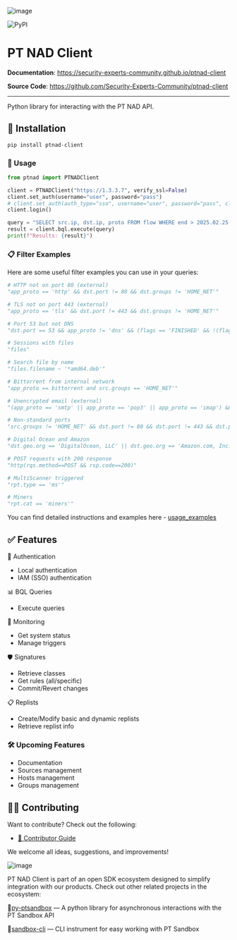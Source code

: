 ![image](https://github.com/Security-Experts-Community/ptnad-client/raw/main/docs/assets/logo_with_text.svg)

![PyPI](https://img.shields.io/pypi/v/ptnad-client)

# PT NAD Client

**Documentation**: <a href="https://security-experts-community.github.io/ptnad-client">https://security-experts-community.github.io/ptnad-client</a>

**Source Code**: <a href="https://github.com/Security-Experts-Community/ptnad-client">https://github.com/Security-Experts-Community/ptnad-client</a>

---
Python library for interacting with the PT NAD API.

## 🚀 Installation
```python
pip install ptnad-client
```
### 📖 Usage
```python
from ptnad import PTNADClient

client = PTNADClient("https://1.3.3.7", verify_ssl=False)
client.set_auth(username="user", password="pass")
# client.set_auth(auth_type="sso", username="user", password="pass", client_id="ptnad", client_secret="11111111-abcd-asdf-12334-0123456789ab", sso_url="https://siem.example.local:3334")
client.login()

query = "SELECT src.ip, dst.ip, proto FROM flow WHERE end > 2025.02.25 and end < 2025.02.26 LIMIT 10"
result = client.bql.execute(query)
print(f"Results: {result}")
```

### 📋 Filter Examples

Here are some useful filter examples you can use in your queries:

```python
# HTTP not on port 80 (external)
"app_proto == 'http' && dst.port != 80 && dst.groups != 'HOME_NET'"

# TLS not on port 443 (external)
"app_proto == 'tls' && dst.port != 443 && dst.groups != 'HOME_NET'"

# Port 53 but not DNS
"dst.port == 53 && app_proto != 'dns' && (flags == 'FINISHED' && !(flags == 'MISSED_START' || flags == 'MISSED_END')) && pkts.recv > 0"

# Sessions with files
"files"

# Search file by name
"files.filename ~ '*amd64.deb'"

# Bittorrent from internal network
"app_proto == bittorrent and src.groups == 'HOME_NET'"

# Unencrypted email (external)
"(app_proto == 'smtp' || app_proto == 'pop3' || app_proto == 'imap') && !(smtp.rqs.cmd.name == 'STARTTLS' || pop3.rqs.cmd.name == 'STLS' || imap.rqs.cmd.name == 'STARTTLS') && dst.groups != 'HOME_NET'"

# Non-standard ports
"src.groups != 'HOME_NET' && dst.port != 80 && dst.port != 443 && dst.port != 25 && src.port != 53 && src.port != 443 && src.port != 123 && (flags == 'FINISHED' && !(flags == 'MISSED_START' || flags == 'MISSED_END')) && pkts.recv > 0"

# Digital Ocean and Amazon
"dst.geo.org == 'DigitalOcean, LLC' || dst.geo.org == 'Amazon.com, Inc.'"

# POST requests with 200 response
"http(rqs.method==POST && rsp.code==200)"

# MultiScanner triggered
"rpt.type == 'ms'"

# Miners
"rpt.cat == 'miners'"
```

You can find detailed instructions and examples here - [usage_examples](https://github.com/Security-Experts-Community/ptnad-client/blob/main/docs/en/usage_examples.ipynb)

## ✅ Features

🔐 Authentication
- Local authentication
- IAM (SSO) authentication

📊 BQL Queries
- Execute queries

📡 Monitoring
- Get system status
- Manage triggers

🛡️ Signatures
- Retrieve classes
- Get rules (all/specific)
- Commit/Revert changes

📋 Replists
- Create/Modify basic and dynamic replists
- Retrieve replist info

### 🛠️ Upcoming Features
- Documentation
- Sources management
- Hosts management
- Groups management

## 🧑‍💻 Contributing

Want to contribute? Check out the following:

- [📄 Contributor Guide](https://github.com/Security-Experts-Community/ptnad-client/blob/main/docs/en/CONTRIBUTING.md)

We welcome all ideas, suggestions, and improvements!

![image](https://github.com/Security-Experts-Community/ptnad-client/raw/main/docs/assets/pic_left.svg)

PT NAD Client is part of an open SDK ecosystem designed to simplify integration with our products.
Check out other related projects in the ecosystem:

🔹[py-ptsandbox](https://github.com/Security-Experts-Community/py-ptsandbox) — A python library for asynchronous interactions with the PT Sandbox API

🔹[sandbox-cli](https://github.com/Security-Experts-Community/sandbox-cli) — CLI instrument for easy working with PT Sandbox